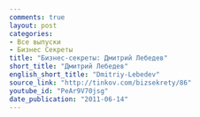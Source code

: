 ```yaml
---
comments: true
layout: post
categories:
- Все выпуски
- Бизнес Секреты
title: "Бизнес-секреты: Дмитрий Лебедев"
short_title: "Дмитрий Лебедев"
english_short_title: "Dmitriy-Lebedev"
source_link: "http://tinkov.com/bizsekrety/86"
youtube_id: "PeAr9V70jsg"
date_publication: "2011-06-14"
---
```


